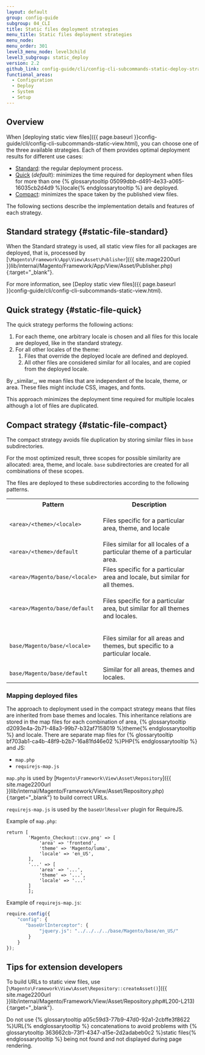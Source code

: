 ```yaml
---
layout: default
group: config-guide
subgroup: 04_CLI
title: Static files deployment strategies
menu_title: Static files deployment strategies
menu_node:
menu_order: 301
level3_menu_node: level3child
level3_subgroup: static_deploy
version: 2.2
github_link: config-guide/cli/config-cli-subcommands-static-deploy-strategies.md
functional_areas:
  - Configuration
  - Deploy
  - System
  - Setup
---
```


## Overview

When [deploying static view files]({{ page.baseurl }}config-guide/cli/config-cli-subcommands-static-view.html), you can choose one of the three available strategies. Each of them provides optimal deployment results for different use cases:

*   [Standard](#static-file-standard): the regular deployment process.
*   [Quick](#static-file-quick) (_default_): minimizes the time required for deployment when files for more than one {% glossarytooltip 05099dbb-d491-4e33-a065-16035cb2d4d9 %}locale{% endglossarytooltip %} are deployed.
*   [Compact](#static-file-compact): minimizes the space taken by the published view files.

The following sections describe the implementation details and features of each strategy.

## Standard strategy {#static-file-standard}
When the Standard strategy is used, all static view files for all packages are deployed, that is, processed by [`\Magento\Framework\App\View\Asset\Publisher`]({{ site.mage2200url }}lib/internal/Magento/Framework/App/View/Asset/Publisher.php){:target="\_blank"}.

For more information, see [Deploy static view files]({{ page.baseurl }}config-guide/cli/config-cli-subcommands-static-view.html).

## Quick strategy {#static-file-quick}
The quick strategy performs the following actions:

1. For each theme, one arbitrary locale is chosen and all files for this locale are deployed, like in the standard strategy.
2. For all other locales of the theme:
	1. Files that override the deployed locale are defined and deployed.
	2.  All other files are considered similar for all locales, and are copied from the deployed locale.

<div class="bs-callout bs-callout-info" id="info" markdown="1">
By _similar_, we mean files that are independent of the locale, theme, or area. These files might include CSS, images, and fonts.
</div>

This approach minimizes the deployment time required for multiple locales although a lot of files are duplicated.

## Compact strategy {#static-file-compact}
The compact strategy avoids file duplication by storing similar files in `base` subdirectories.

For the most optimized result, three scopes for possible similarity are allocated: area, theme, and locale. `base` subdirectories are created for all combinations of these scopes.

The files are deployed to these subdirectories according to the following patterns.

<table>
  <tbody>
    <tr>
      <th>
        Pattern
      </th>
      <th>
        Description
      </th>
    </tr>
    <tr>
      <td>
        <code>&lt;area>/&lt;theme>/&lt;locale></code>
      </td>
      <td>
        <p>
          Files specific for a particular area, theme, and locale
        </p>
      </td>
    </tr>
    <tr>
      <td>
        <code>&lt;area>/&lt;theme>/default</code>
      </td>
      <td>
        Files similar for all locales of a particular theme of a
        particular area.
      </td>
    </tr>
    <tr>
      <td>
        <code>&lt;area>/Magento/base/&lt;locale></code>
      </td>
      <td>
        Files specific for a particular area and locale, but
        similar for all themes.
      </td>
    </tr>
    <tr>
      <td>
        <code>&lt;area>/Magento/base/default</code>
      </td>
      <td>
        <p>
          Files specific for a particular area, but similar for all
          themes and locales.
        </p>
      </td>
    </tr>
    <tr>
      <td>
        <code>base/Magento/base/&lt;locale></code>
      </td>
      <td>
        <p>
          Files similar for all areas and themes, but specific to
          a particular locale.
        </p>
      </td>
    </tr>
    <tr>
      <td>
        <code>base/Magento/base/default</code>
      </td>
      <td>
        Similar for all areas, themes and locales.
      </td>
    </tr>
  </tbody>
</table>


### Mapping deployed files
The approach to deployment used in the compact strategy means that files are inherited from base themes and locales. This inheritance relations are stored in the map files for each combination of area, {% glossarytooltip d2093e4a-2b71-48a3-99b7-b32af7158019 %}theme{% endglossarytooltip %} and locale. There are separate map files for {% glossarytooltip bf703ab1-ca4b-48f9-b2b7-16a81fd46e02 %}PHP{% endglossarytooltip %} and JS:

* `map.php`
* `requirejs-map.js`

`map.php` is used by [`Magento\Framework\View\Asset\Repository`]({{ site.mage2200url }}lib/internal/Magento/Framework/View/Asset/Repository.php){:target="\_blank"} to build correct URLs.

`requirejs-map.js` is used by the `baseUrlResolver` plugin for RequireJS.

Example of `map.php`:

```php?start_inline=1
return [
        'Magento_Checkout::cvv.png' => [
            'area' => 'frontend',
            'theme' => 'Magento/luma',
            'locale' => 'en_US',
        ],
        '...' => [
            'area' => '...',
            'theme' => '...',
            'locale' => '...'
        ]
        ];
```

Example of `requirejs-map.js`:

```js
require.config({
    "config": {
       "baseUrlInterceptor": {
            "jquery.js": "../../../../base/Magento/base/en_US/"
        }
    }
});
```

## Tips for extension developers
To build URLs to static view files, use [`\Magento\Framework\View\Asset\Repository::createAsset()`]({{ site.mage2200url }}lib/internal/Magento/Framework/View/Asset/Repository.php#L200-L213){:target="\_blank"}.

Do not use {% glossarytooltip a05c59d3-77b9-47d0-92a1-2cbffe3f8622 %}URL{% endglossarytooltip %} concatenations to avoid problems with {% glossarytooltip 363662cb-73f1-4347-a15e-2d2adabeb0c2 %}static files{% endglossarytooltip %} being not found and not displayed during page rendering.
